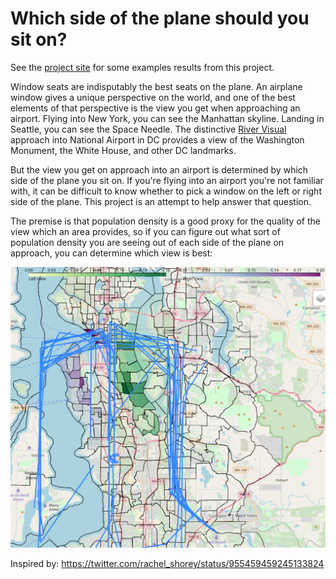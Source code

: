 # Which side of the plane should you sit on?
See the [project site](https://gautamh.github.io/window-seat) for some examples results from this project.

Window seats are indisputably the best seats on the plane. An airplane window gives a unique perspective on the world, and one of the best elements of that perspective is the view you get when approaching an airport. Flying into New York, you can see the Manhattan skyline. Landing in Seattle, you can see the Space Needle. The distinctive [River Visual](https://en.wikipedia.org/wiki/Ronald_Reagan_Washington_National_Airport#Approach_patterns) approach into National Airport in DC provides a view of the Washington Monument, the White House, and other DC landmarks.

But the view you get on approach into an airport is determined by which side of the plane you sit on. If you're flying into an airport you're not familiar with, it can be difficult to know whether to pick a window on the left or right side of the plane. This project is an attempt to help answer that question. 

The premise is that population density is a good proxy for the quality of the view which an area provides, so if you can figure out what sort of population density you are seeing out of each side of the plane on approach, you can determine which view is best:

![The views approaching KSEA](https://github.com/gautamh/adsb/raw/master/docs/KSEAv1.PNG)

Inspired by: https://twitter.com/rachel_shorey/status/955459459245133824
